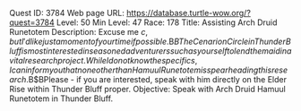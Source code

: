 Quest ID: 3784
Web page URL: https://database.turtle-wow.org/?quest=3784
Level: 50
Min Level: 47
Race: 178
Title: Assisting Arch Druid Runetotem
Description: Excuse me $c, but I'd like just a moment of your time if possible.$B$BThe Cenarion Circle in Thunder Bluff is most interested in seasoned adventurers such as yourself to lend them aid in a vital research project.While I do not know the specifics, I can inform you that none other than Hamuul Runetotem is spearheading this research.$B$BPlease - if you are interested, speak with him directly on the Elder Rise within Thunder Bluff proper.
Objective: Speak with Arch Druid Hamuul Runetotem in Thunder Bluff.
